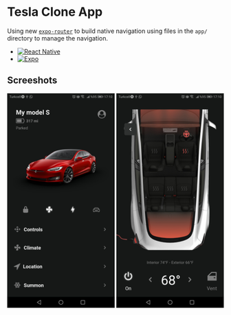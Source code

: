 # Tesla Clone App

Using new [`expo-router`](https://expo.github.io/router) to build native navigation using files in the `app/` directory to manage the navigation.

* [![React Native](https://img.shields.io/badge/React%20Native-20232A?style=for-the-badge&logo=react&logoColor=61DAFB)](https://reactnative.dev/)
* [![Expo](https://img.shields.io/badge/Expo-000000?style=for-the-badge&logo=expo&logoColor=white)](https://expo.dev/)


## Screeshots

<p float="left">
  <img src="assets/images/readme/Screenshot_20230324-171050.jpg" alt="ss1" width="250"/>
   <img src="assets/images/readme/Screenshot_20230324-171056.jpg" alt="ss1" width="250"/>
 
</p>
